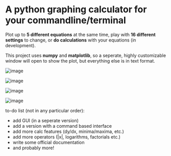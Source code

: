 # A python graphing calculator for your commandline/terminal 

Plot up to **5 different equations** at the same time, play with **16 different settings** to change, or **do calculations** with your equations (in development).

This project uses **numpy** and **matplotlib**, so a seperate, highly customizable window will open to show the plot, but everything else is in text format.

![image](https://github.com/varicolour/graphing-calculator/assets/161463527/be2c435f-6318-4902-994a-7589d2815fbc)

![image](https://github.com/varicolour/graphing-calculator/assets/161463527/69ec88ef-525f-4dc9-8e54-47b387f71e7b)

![image](https://github.com/varicolour/graphing-calculator/assets/161463527/2aedec13-fe60-4051-a0ee-7e9dc55f8ce8)

![image](https://github.com/varicolour/graphing-calculator/assets/161463527/1c562fc9-3e86-4705-b78c-103f914c0a2a)

to-do list (not in any particular order):
- add GUI (in a seperate version)
- add a version with a command based interface
- add more calc features (dy/dx, minima/maxima, etc.)
- add more operators (|x|, logarithms, factorials etc.)
- write some official documentation
- and probably more!
